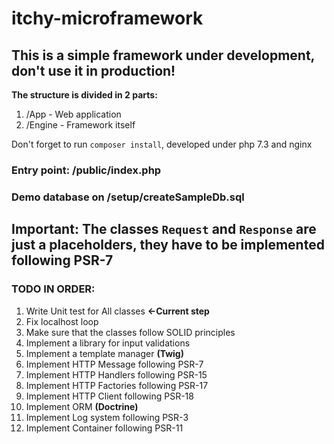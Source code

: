 # itchy-microframework

## This is a simple framework under development, don't use it in production!

**The structure is divided in 2 parts:**
1. /App - Web application
2. /Engine - Framework itself

Don't forget to run ```composer install```, developed under php 7.3 and nginx

### Entry point: /public/index.php
### Demo database on /setup/createSampleDb.sql

## Important: The classes `Request` and `Response` are just a placeholders, they have to be implemented following PSR-7



### TODO IN ORDER:

1. Write Unit test for All classes **<-Current step**
2. Fix localhost loop
3. Make sure that the classes follow SOLID principles
4. Implement a library for input validations
5. Implement a template manager **(Twig)**
6. Implement HTTP Message following PSR-7
7. Implement HTTP Handlers following PSR-15
8. Implement HTTP Factories following PSR-17
9. Implement HTTP Client following PSR-18
10. Implement ORM **(Doctrine)**
11. Implement Log system following PSR-3
12. Implement Container following PSR-11
